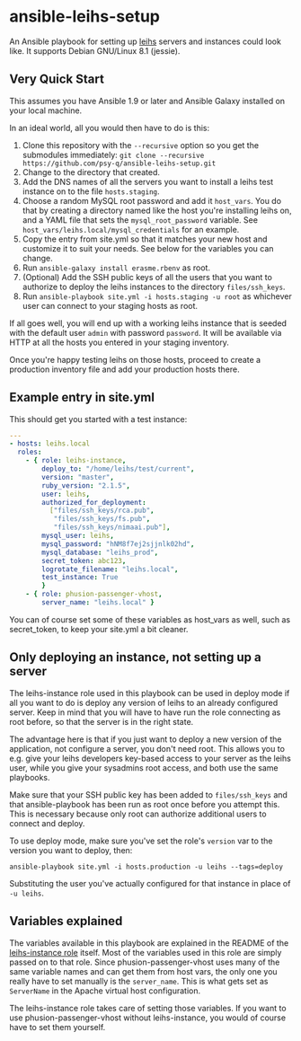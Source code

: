 # ansible-leihs-setup

An Ansible playbook for setting up [leihs](http://github.com/zhdk/leihs) servers and instances could look like. It supports Debian GNU/Linux 8.1 (jessie).

## Very Quick Start

This assumes you have Ansible 1.9 or later and Ansible Galaxy installed on your local machine.

In an ideal world, all you would then have to do is this:

 1. Clone this repository with the `--recursive` option so you get the submodules immediately: `git clone --recursive https://github.com/psy-q/ansible-leihs-setup.git`
 1. Change to the directory that created.
 1. Add the DNS names of all the servers you want to install a leihs test instance on to the file `hosts.staging`.
 1. Choose a random MySQL root password and add it `host_vars`. You do that by creating a directory named like the host you're installing leihs on, and a YAML file that sets the `mysql_root_password` variable. See `host_vars/leihs.local/mysql_credentials` for an example.
 1. Copy the entry from site.yml so that it matches your new host and customize it to suit your needs. See below for the variables you can change.
 1. Run `ansible-galaxy install erasme.rbenv` as root.
 1. (Optional) Add the SSH public keys of all the users that you want to authorize to deploy the leihs instances to the directory `files/ssh_keys`.
 1. Run `ansible-playbook site.yml -i hosts.staging -u root` as whichever user can connect to your staging hosts as root.

If all goes well, you will end up with a working leihs instance that is seeded with the default user `admin` with password `password`. It will be available via HTTP at all the hosts you entered in your staging inventory.

Once you're happy testing leihs on those hosts, proceed to create a production inventory file and add your production hosts there.

## Example entry in site.yml

This should get you started with a test instance:


```yaml
---
- hosts: leihs.local
  roles:
    - { role: leihs-instance,
        deploy_to: "/home/leihs/test/current",
        version: "master",
        ruby_version: "2.1.5",
        user: leihs,
        authorized_for_deployment:
          ["files/ssh_keys/rca.pub",
           "files/ssh_keys/fs.pub",
           "files/ssh_keys/nimaai.pub"],
        mysql_user: leihs,
        mysql_password: "hNM8f7ej2sjjnlk02hd",
        mysql_database: "leihs_prod",
        secret_token: abc123,
        logrotate_filename: "leihs.local",
        test_instance: True
        }
    - { role: phusion-passenger-vhost,
        server_name: "leihs.local" }
```

You can of course set some of these variables as host_vars as well, such as secret_token, to keep your site.yml a bit cleaner.


## Only deploying an instance, not setting up a server

The leihs-instance role used in this playbook can be used in deploy mode if all you want to do is deploy any version of leihs to an already configured server. Keep in mind that you will have to have run the role connecting as root before, so that the server is in the right state.

The advantage here is that if you just want to deploy a new version of the application, not configure a server, you don't need root. This allows you to e.g. give your leihs developers key-based access to your server as the leihs user, while you give your sysadmins root access, and both use the same playbooks.

Make sure that your SSH public key has been added to `files/ssh_keys` and that ansible-playbook has been run as root once before you attempt this. This is necessary because only root can authorize additional users to connect and deploy.

To use deploy mode, make sure you've set the role's `version` var to the version you want to deploy, then:

    ansible-playbook site.yml -i hosts.production -u leihs --tags=deploy

Substituting the user you've actually configured for that instance in place of `-u leihs`.

## Variables explained

The variables available in this playbook are explained in the README of the [leihs-instance role](https://github.com/psy-q/ansible-leihs-instance) itself. Most of the variables used in this role are simply passed on to that role. Since phusion-passenger-vhost uses many of the same variable names and can get them from host vars, the only one you really have to set manually is the `server_name`. This is what gets set as `ServerName` in the Apache virtual host configuration.

The leihs-instance role takes care of setting those variables. If you want to use phusion-passenger-vhost without leihs-instance, you would of course have to set them yourself.
